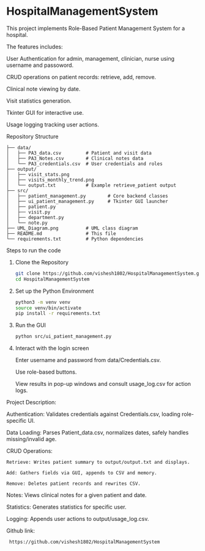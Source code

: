 # HospitalManagementSystem

This project implements Role-Based Patient Management System for a hospital.

The features includes:

User Authentication for admin, management, clinician, nurse using username and passoword.

CRUD operations on patient records: retrieve, add, remove.

Clinical note viewing by date.

Visit statistics generation.

Tkinter GUI for interactive use.

Usage logging tracking user actions.

Repository Structure
``` 
├── data/
│   ├── PA3_data.csv         # Patient and visit data
│   ├── PA3_Notes.csv        # Clinical notes data
│   └── PA3_credentials.csv  # User credentials and roles
├── output/
│   ├── visit_stats.png
│   ├── visits_monthly_trend.png
│   └── output.txt           # Example retrieve_patient output
├── src/
│   ├── patient_management.py        # Core backend classes
│   ├── ui_patient_management.py     # Tkinter GUI launcher
│   ├── patient.py
│   ├── visit.py
│   ├── department.py
│   └── note.py
├── UML_Diagram.png          # UML class diagram
├── README.md                # This file
└── requirements.txt         # Python dependencies
```

Steps to run the code

1. Clone the Repository
   ```bash
   git clone https://github.com/vishesh1802/HospitalManagementSystem.git
   cd HospitalManagementSystem
   ```

2. Set up the Python Environment
   ``` bash
   python3 -m venv venv
   source venv/bin/activate
   pip install -r requirements.txt
   ```

3. Run the GUI
   ```bash
   python src/ui_patient_management.py
   ```

4. Interact with the login screen

    Enter username and password from data/Credentials.csv.

    Use role-based buttons.

    View results in pop-up windows and consult usage_log.csv for action logs.


Project Description:

  Authentication: Validates credentials against Credentials.csv, loading role-specific UI.

  Data Loading: Parses Patient_data.csv, normalizes dates, safely handles missing/invalid age.

  CRUD Operations:

    Retrieve: Writes patient summary to output/output.txt and displays.

    Add: Gathers fields via GUI, appends to CSV and memory.

    Remove: Deletes patient records and rewrites CSV.

  Notes: Views clinical notes for a given patient and date.

  Statistics: Generates statistics for specific user.

  Logging: Appends user actions to output/usage_log.csv.


  Github link:
  ```bash
   https://github.com/vishesh1802/HospitalManagementSystem
```
